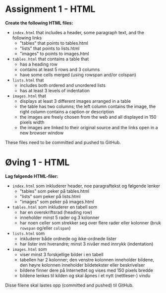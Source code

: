 # Assignment 1 - HTML


**Create the following HTML files:**

  *	`index.html` that includes a header, some paragraph text, and the following links
	  - "tables" that points to tables.html
	  - "lists" that points to lists.html
	  - "images" to points to images.html
  *	`tables.html` that contains a table that
	  - has a heading row
	  - contains at least 5 rows and 3 columns
	  - have some cells merged (using rowspan and/or colspan)
  *	`lists.html` that
	  - includes both ordered and unordered lists
	  - has at least 3 levels of indentation
  *	`images.html` that
	  - displays at least 3 different images arranged in a table
	  - the table has two columns; the left column contains the image, the right column contains a caption or description
	  - the images are freely chosen from the web and all displayed in 150 pixels width
	  - the images are linked to their original source and the links open in a new browser window

These files need to be committed and pushed to GitHub.


# Øving 1 - HTML

**Lag følgende HTML-filer:**

  *	`index.html` som inkluderer header, noe paragraftekst og følgende lenker
    - "tables" som peker på tables.html
    - "lists" som peker på lists.html
    - "images" som peker på images.html
  *	`tables.html` som inkluderer en tabell som
    - har en overskriftsrad (heading row)
    - inneholder minst 5 rader og 3 kolonner
    - har noen celler som strekker seg over flere rader eller kolonner (bruk `rowspan` og/eller `colspan`)
  *	`lists.html` som
    - inkluderer både ordnede og ikke-ordnede lister
    - har lister inni hverandre; minst 3 nivåer med innrykk (indentation)
  *	`images.html` som
    - viser minst 3 forskjellige bilder i en tabell
    - tabellen har 2 kolonner; den venstre kolonnen inneholder bildene, den høyre kolonnen inneholder bildetekster eller beskrivelser
    - bildene finner dere på Internettet og vises med 150 pixels bredde
    - bildene lenkes til kilden og skal åpnes i et nytt (nettleser-) vindu

Disse filene skal lastes opp (committed and pushed) til GitHub.
